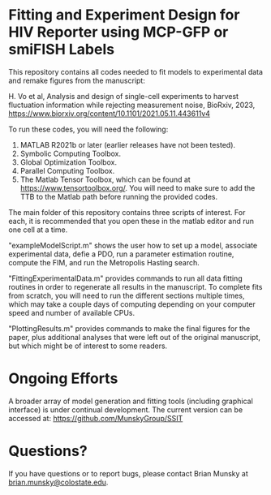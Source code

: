 # Fitting and Experiment Design for HIV Reporter using MCP-GFP or smiFISH Labels

This repository contains all codes needed to fit models to experimental data and remake figures from the manuscript:

H. Vo et al, Analysis and design of single-cell experiments to harvest fluctuation information while rejecting measurement noise, BioRxiv, 2023, https://www.biorxiv.org/content/10.1101/2021.05.11.443611v4

To run these codes, you will need the following:
1. MATLAB R2021b or later (earlier releases have not been tested).
2. Symbolic Computing Toolbox.
3. Global Optimization Toolbox.
4. Parallel Computing Toolbox.
5. The Matlab Tensor Toolbox, which can be found at https://www.tensortoolbox.org/.  You will need to make sure to add the TTB to the Matlab path before running the provided codes.

The main folder of this repository contains three scripts of interest.  For each, it is recommended that you open these in the matlab editor and run one cell at a time.

"exampleModelScript.m" shows the user how to set up a model, associate experimental data, defie a PDO, run a parameter estimation routine, compute the FIM, and run the Metropolis Hasting search.

"FittingExperimentalData.m" provides commands to run all data fitting routines in order to regenerate all results in the manuscript. To complete fits from scratch, you will need to run the different sections multiple times, which may take a couple days of computing depending on your computer speed and number of available CPUs. 

"PlottingResults.m" provides commands to make the final figures for the paper, plus additional analyses that were left out of the original manuscript, but which might be of interest to some readers.

# Ongoing Efforts

A broader array of model generation and fitting tools (including graphical interface) is under continual development. The current version can be accessed at: https://github.com/MunskyGroup/SSIT

# Questions?

If you have questions or to report bugs, please contact Brian Munsky at brian.munsky@colostate.edu.

